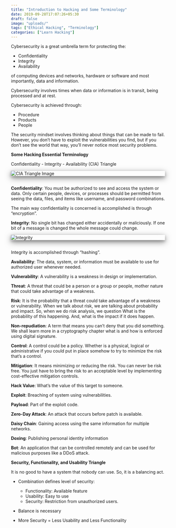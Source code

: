 ```yaml
---
title: "Introduction to Hacking and Some Terminology"
date: 2019-09-28T17:07:26+05:30
draft: false
image: "uploads/"
tags: ["Ethical Hacking", "Terminology"]
categories: ["Learn Hacking"]
---
```


Cybersecurity is a great umbrella term for protecting the:

- Confidentiality
- Integrity
- Availability

of computing devices and networks, hardware or software and most importantly, data and information.

Cybersecurity involves times when data or information is in transit, being processed and at rest.

Cybersecurity is achieved through:

- Procedure
- Products
- People

The security mindset involves thinking about things that can be made to fail. However, you don’t have to exploit the vulnerabilities you find, but if you don’t see the world that way, you’ll never notice most security problems. 

**Some Hacking Essential Terminology**

Confidentiality - Integrity - Availability (CIA) Triangle

<div id="boxshadow" style="box-shadow: 0 4px 8px 0 rgba(0, 0, 0, 0.2), 0 6px 20px 0 rgba(0, 0, 0, 0.5)">
    <img src="https://security10x.com/uploads/cia-triangle.jpg" alt="CIA Triangle Image">
</div>
<br>

**Confidentiality**: You must be authorized to see and access the system or data. Only certain people, devices, or processes should be permitted from seeing the data, files, and items like username, and password combinations.

The main way confidentiality is concerned is accomplished is through “encryption”. 

**Integrity**: No single bit has changed either accidentally or maliciously. If one bit of a message is changed the whole message could change.

<div id="boxshadow" style="box-shadow: 0 4px 8px 0 rgba(0, 0, 0, 0.2), 0 6px 20px 0 rgba(0, 0, 0, 0.5)">
    <img src="https://security10x.com/uploads/hired-and-fired.png" alt="Integrity">
</div>
<br>

Integrity is accomplished through “hashing”.

**Availability**: The data, system, or information must be available to use for authorized user whenever needed.

**Vulnerability**: A vulnerability is a weakness in design or implementation. 

**Threat**: A threat that could be a person or a group or people, mother nature that could take advantage of a weakness.

**Risk**: It is the probability that a threat could take advantage of a weakness or vulnerability. When we talk about risk, we are talking about probability and impact. So, when we do risk analysis, we question 
What is the probability of this happening. 
And, what is the impact if it does happen. 

**Non-repudiation**: A term that means you can’t deny that you did something. We shall learn more in a cryptography chapter what is and how is enforced using digital signature. 

**Control**: A control could be a policy. Whether is a physical, logical or administrative if you could put in place somehow to try to minimize the risk that’s a control.

**Mitigation**: It means minimizing or reducing the risk. You can never be risk free. You just have to bring the risk to an acceptable level by implementing cost-effective mitigation controls.

**Hack Value**: What’s the value of this target to someone. 

**Exploit**: Breaching of system using vulnerabilities. 

**Payload**: Part of the exploit code.

**Zero-Day Attack**: An attack that occurs before patch is available.

**Daisy Chain**: Gaining access using the same information for multiple networks.

**Doxing**: Publishing personal identity information

**Bot**:  An application that can be controlled remotely and can be used for malicious purposes like a DDoS attack. 

**Security, Functionality, and Usability Triangle**

It is no good to have a system that nobody can use. So, it is a balancing act. 

- Combination defines level of security:

    - Functionality: Available feature
    - Usability: Easy to use
    - Security: Restriction from unauthorized users.

- Balance is necessary
- More Security = Less Usability and Less Functionality



